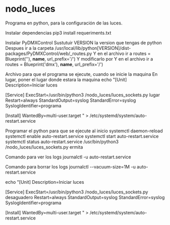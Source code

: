 # nodo_luces
Programa en python, para la configuración de las luces.

Instalar dependencias 
pip3 install requeriments.txt

Instalar PyDMXControl
Sustutuir VERSION la version que tengas de python
Despues ir a la carpeta /usr/local/lib/python[VERSION]/dist-packages/PyDMXControl/web/_routes.py
Y en el archivo ir a routes = Blueprint(''), __name__, url_prefix='/')
Y modificarlo por
Y en el archivo ir a routes = Blueprint('dmx'), __name__, url_prefix='/')

Archivo para que el programa se ejecute, cuando se inicie la maquina
En lugar, poner el lugar donde estara la maquina
echo "[Unit]
Description=Iniciar luces

[Service]
ExecStart=/usr/bin/python3 /nodo_luces/luces_sockets.py lugar
Restart=always
StandardOutput=syslog
StandardError=syslog
SyslogIdentifier=programa

[Install]
WantedBy=multi-user.target
" > /etc/systemd/system/auto-restart.service

Programar el python para que se ejecute al inicio
systemctl daemon-reload
systemctl enable auto-restart.service
systemctl start auto-restart.service
systemctl status auto-restart.service
/usr/bin/python3 /nodo_luces/luces_sockets.py ermita

Comando para ver los logs
journalctl -u auto-restart.service

Comando para borrar los logs 
journalctl --vacuum-size=1M -u auto-restart.service

echo "[Unit]
Description=Iniciar luces

[Service]
ExecStart=/usr/bin/python3 /nodo_luces/luces_sockets.py desaguadero
Restart=always
StandardOutput=syslog
StandardError=syslog
SyslogIdentifier=programa

[Install]
WantedBy=multi-user.target
" > /etc/systemd/system/auto-restart.service
